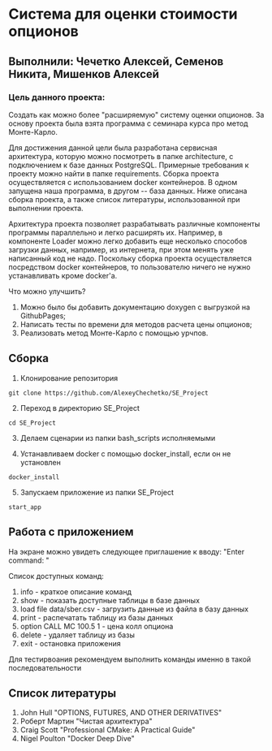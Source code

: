 # Система для оценки стоимости опционов
## Выполнили: Чечетко Алексей, Семенов Никита, Мишенков Алексей
### Цель данного проекта: 
Создать как можно более "расширяемую" систему оценки опционов. За основу проекта была взята программа с семинара курса про метод Монте-Карло.

Для достижения данной цели была разработана сервисная архитектура, которую можно посмотреть в папке architecture, с подключением к базе данных PostgreSQL. Примерные требования к проекту можно найти в папке requirements. 
Сборка проекта осуществляется с использованием docker контейнеров. В одном запущена наша программа, в другом -- база данных. Ниже описана сборка проекта, а также список литературы, использованной при выполнении проекта.  

Архитектура проекта позволяет разрабатывать различные компоненты программы параллельно и легко расширять их. Например, в компоненте Loader можно легко добавить еще несколько способов загрузки данных, например, из интернета,
при этом менять уже написанный код не надо. Поскольку сборка проекта осуществляется посредством docker контейнеров, то пользователю ничего не нужно устанавливать кроме docker'а. 

Что можно улучшить?
1. Можно было бы добавить документацию doxygen с выгрузкой на GithubPages;
2. Написать тесты по времени для методов расчета цены опционов;
3. Реализовать метод Монте-Карло с помощью урчпов.

## Сборка 

1. Клонирование репозитория 

```git clone https://github.com/AlexeyChechetko/SE_Project```

2. Переход в директорию SE_Project

```cd SE_Project```

3. Делаем сценарии из папки bash_scripts исполняемыми

4. Устанавливаем docker с помощью docker_install, если он не установлен

```docker_install```

5. Запускаем приложение из папки SE_Project

```start_app```

## Работа с приложением
На экране можно увидеть следующее приглашение к вводу: "Enter command: "

Список доступных команд:
1. info - краткое описание команд
2. show - показать доступные таблицы в базе данных
3. load file data/sber.csv - загрузить данные из файла в базу данных
4. print - распечатать таблицу из базы данных
5. option CALL MC 100.5 1 - цена колл опциона
6. delete - удаляет таблицу из базы
7. exit - остановка приложения 

Для тестирвоания рекомендуем выполнить команды именно в такой последовательности

## Список литературы
1.  John Hull "OPTIONS, FUTURES, AND OTHER DERIVATIVES"
2.  Роберт Мартин "Чистая архитектура"
3.  Craig Scott "Professional CMake: A Practical Guide"
4.  Nigel Poulton "Docker Deep Dive"
